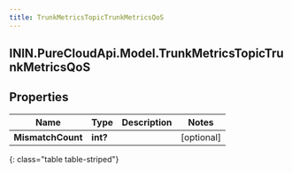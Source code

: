 ```yaml
---
title: TrunkMetricsTopicTrunkMetricsQoS
---
```

## ININ.PureCloudApi.Model.TrunkMetricsTopicTrunkMetricsQoS

## Properties

|Name | Type | Description | Notes|
|------------ | ------------- | ------------- | -------------|
| **MismatchCount** | **int?** |  | [optional] |
{: class="table table-striped"}


